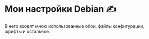 # Мои настройки Debian ✍

В него входят мною использованные обои, файлы конфигурации, шрифты и остальное.
